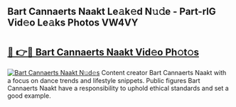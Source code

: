 ## Bart Cannaerts Naakt Le𝚊k𝚎d N𝚞𝚍e - Part-rlG Vid𝚎o Le𝚊ks Photos VW4VY

# <h2><a href="http://fb3xiv.evod.top/?m=Bart+Cannaerts+Naakt">🔗 👉🔴 Bart Cannaerts Naakt Vid𝚎o Ph𝚘t𝚘s</a></h2>

[![Bart Cannaerts Naakt N𝚞d𝚎s](https://i.imgur.com/8V9OHl7.gif)](http://fb3xiv.evod.top/?m=Bart+Cannaerts+Naakt)
Content creator Bart Cannaerts Naakt with a focus on dance trends and lifestyle snippets. Public figures Bart Cannaerts Naakt have a responsibility to uphold ethical standards and set a good example. 
